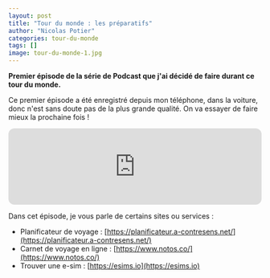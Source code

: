 ```yaml
---
layout: post
title: "Tour du monde : les préparatifs"
author: "Nicolas Potier"
categories: tour-du-monde
tags: []
image: tour-du-monde-1.jpg
---
```


**Premier épisode de la série de Podcast que j'ai décidé de faire durant ce tour du monde.**

Ce premier épisode a été enregistré depuis mon téléphone, dans la voiture, donc n'est sans doute pas de la plus grande qualité. On va essayer de faire mieux la prochaine fois !

<iframe style="border-radius:12px" src="https://open.spotify.com/embed/episode/3vLMhZXHyponXc6OmICeP9?utm_source=generator&theme=0" width="100%" height="152" frameBorder="0" allowfullscreen="" allow="autoplay; clipboard-write; encrypted-media; fullscreen; picture-in-picture" loading="lazy"></iframe>

Dans cet épisode, je vous parle de certains sites ou services : 

* Planificateur de voyage : [https://planificateur.a-contresens.net/](https://planificateur.a-contresens.net/)
* Carnet de voyage en ligne : [https://www.notos.co/](https://www.notos.co/)
* Trouver une e-sim : [https://esims.io](https://esims.io)

